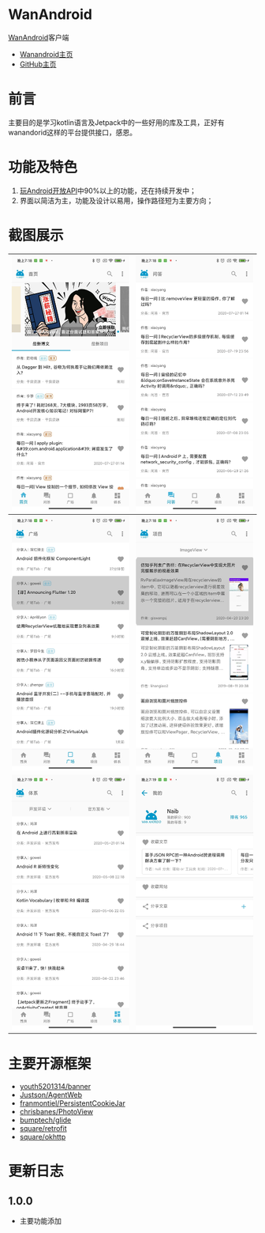 # WanAndroid

[WanAndroid](https://www.wanandroid.com/)客户端

- [Wanandroid主页](https://www.wanandroid.com/blog/show/2577)
- [GitHub主页](https://github.com/NaibManco/Wandroid)



# 前言

主要目的是学习kotlin语言及Jetpack中的一些好用的库及工具，正好有wanandorid这样的平台提供接口，感恩。


# 功能及特色

1. [玩Android开放API](https://www.wanandroid.com/blog/show/2)中90%以上的功能，还在持续开发中；
2. 界面以简洁为主，功能及设计以易用，操作路径短为主要方向；


# 截图展示


| ![1.jpg](https://github.com/NaibManco/Wandroid/raw/master/images/Lark20200807-192217.jpg) | ![2.jpg](https://github.com/NaibManco/Wandroid/blob/master/images/Lark20200807-192213.jpeg?raw=true) |
| ------------------------------------------------------------ | ------------------------------------------------------------ |
| ![3.jpg](https://github.com/NaibManco/Wandroid/blob/master/images/Lark20200807-192207.jpeg?raw=true) | ![4.jpg](https://github.com/NaibManco/Wandroid/blob/master/images/Lark20200807-192200.jpeg?raw=true) |
| ![4.jpg](https://github.com/NaibManco/Wandroid/blob/master/images/Lark20200807-192157.jpeg?raw=true) | ![6.jpg](https://github.com/NaibManco/Wandroid/blob/master/images/Lark20200807-192150.jpeg?raw=true) |



# 主要开源框架


- [youth5201314/banner](https://github.com/youth5201314/banner)
- [Justson/AgentWeb](https://github.com/Justson/AgentWeb)
- [franmontiel/PersistentCookieJar](https://github.com/franmontiel/PersistentCookieJar)
- [chrisbanes/PhotoView](https://github.com/chrisbanes/PhotoView)
- [bumptech/glide](https://github.com/bumptech/glide)
- [square/retrofit](https://github.com/square/retrofit)
- [square/okhttp](https://github.com/square/okhttp)


# 更新日志

## 1.0.0

- 主要功能添加

